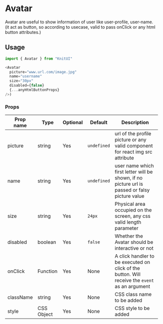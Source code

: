 # Avatar

Avatar are useful to show information of user like user-profile, user-name. (it act as button, so according to usecase, valid to pass onClick or any html button attributes.)

## Usage

```javascript
import { Avatar } from "KnitUI"

<Avatar
  picture="www.url.com/image.jpg"
  name="username"
  size="30px"
  disabled={false}
  {...anyHtmlButtonProps}
/>)
```

### Props

| Prop name | Type       | Optional | Default     | Description                                                                                    |
| --------- | ---------- | -------- | ----------- | ---------------------------------------------------------------------------------------------- |
| picture   | string     | Yes      | `undefined` | url of the profile picture or any valid component for react img src attribute                  |
| name      | string     | Yes      | `undefined` | user name which first letter will be shown, if no picture url is passed or falsy picture value |
| size      | string     | Yes      | `24px`      | Physical area occupied on the screen, any css valid length parameter                           |
| disabled  | boolean    | Yes      | `false`     | Whether the Avatar should be interactive or not                                                |
| onClick   | Function   | Yes      | None        | A click handler to be executed on click of the button. Will receive the `event` as an argument |
| className | string     | Yes      | None        | CSS class name to be added                                                                     |
| style     | CSS Object | Yes      | None        | CSS style to be added                                                                          |
